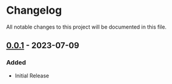 # Changelog

All notable changes to this project will be documented in this file.

## [0.0.1] - 2023-07-09

### Added

- Initial Release

[0.0.1]: https://github.com/nemanjastanic/purr-vscode/releases/tag/v0.0.1
